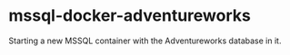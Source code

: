 # mssql-docker-adventureworks
Starting a new MSSQL container with the Adventureworks database in it.
